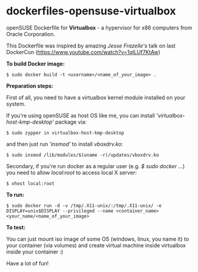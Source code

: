 dockerfiles-opensuse-virtualbox
===============================

openSUSE Dockerfile for **Virtualbox** - a hypervisor for x86 computers from Oracle Corporation. 

This Dockerfile was inspired by amazing *Jesse Frazelle's* talk on last DockerCon (https://www.youtube.com/watch?v=1qlLUf7KtAw)  


**To build Docker image:**

```
$ sudo docker build -t <username>/<name_of_your_image> .
```

**Preparation steps:** 

First of all, you need to have a virtualbox kernel module installed on your system. 

If you're using openSUSE as host OS like me, you can install *'virtualbox-host-kmp-desktop'* package via:

```
$ sudo zypper in virtualbox-host-kmp-desktop 
```

and then just run *'insmod'* to install *vboxdrv.ko*: 

```
$ sudo insmod /lib/modules/$(uname -r)/updates/vboxdrv.ko
```

Secondary, if you're run docker as a regular user (e.g. *$ sudo docker ...*) you need to allow *local:root* to access local X server:

```
$ xhost local:root
```

**To run:**

```
$ sudo docker run -d -v /tmp/.X11-unix/:/tmp/.X11-unix/ -e DISPLAY=unix$DISPLAY --privileged --name <container_name> <your_name/<name_of_your_image>
```

**To test:**

You can just mount iso image of some OS (windows, linux, you name it) to your container (via volumes) and create virtual machine inside virtualbox inside your container :)

Have a lot of fun!
